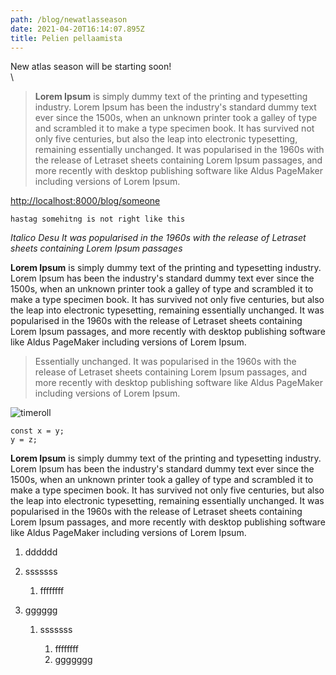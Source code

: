 ```yaml
---
path: /blog/newatlasseason
date: 2021-04-20T16:14:07.895Z
title: Pelien pellaamista
---
```

New atlas season will be starting soon! \
\

<!--StartFragment-->

> **Lorem Ipsum** is simply dummy text of the printing and typesetting industry. Lorem Ipsum has been the industry's standard dummy text ever since the 1500s, when an unknown printer took a galley of type and scrambled it to make a type specimen book. It has survived not only five centuries, but also the leap into electronic typesetting, remaining essentially unchanged. It was popularised in the 1960s with the release of Letraset sheets containing Lorem Ipsum passages, and more recently with desktop publishing software like Aldus PageMaker including versions of Lorem Ipsum.

<!--EndFragment-->

<http://localhost:8000/blog/someone>

`hastag somehitng is not right like this`

*Italico Desu  It was popularised in the 1960s with the release of Letraset sheets containing Lorem Ipsum passages*

**Lorem Ipsum** is simply dummy text of the printing and typesetting industry. Lorem Ipsum has been the industry's standard dummy text ever since the 1500s, when an unknown printer took a galley of type and scrambled it to make a type specimen book. It has survived not only five centuries, but also the leap into electronic typesetting, remaining essentially unchanged. It was popularised in the 1960s with the release of Letraset sheets containing Lorem Ipsum passages, and more recently with desktop publishing software like Aldus PageMaker including versions of Lorem Ipsum.

> Essentially unchanged. It was popularised in the 1960s with the release of Letraset sheets containing Lorem Ipsum passages, and more recently with desktop publishing software like Aldus PageMaker including versions of Lorem Ipsum.

![timeroll](public/assets/timeroll.png "TimeRolling")

```
const x = y; 
y = z;
```

**Lorem Ipsum** is simply dummy text of the printing and typesetting industry. Lorem Ipsum has been the industry's standard dummy text ever since the 1500s, when an unknown printer took a galley of type and scrambled it to make a type specimen book. It has survived not only five centuries, but also the leap into electronic typesetting, remaining essentially unchanged. It was popularised in the 1960s with the release of Letraset sheets containing Lorem Ipsum passages, and more recently with desktop publishing software like Aldus PageMaker including versions of Lorem Ipsum.

1. dddddd
2. sssssss

   1. ffffffff
3. gggggg

   1. sssssss

      1. ffffffff
      2. ggggggg